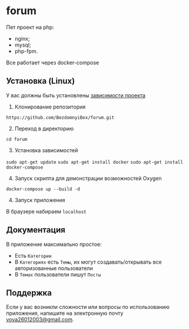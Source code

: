 # forum 
<!-- описание репозитория -->
Пет проект на php:
- nginx;
- mysql;
- php-fpm.

Все работает через docker-compose

<!--Установка-->
## Установка (Linux)
У вас должны быть установлены [зависимости проекта](https://github.com/BezdomnyiBox/forum#зависимости)

1. Клонирование репозитория
   
```https://github.com/BezdomnyiBox/forum.git```

2. Переход в директорию

```cd forum```

3. Установка зависимостей

```sudo apt-get update```
```sudo apt-get install docker```
```sudo apt-get install docker-compose```

4. Запуск скрипта для демонстрации возможностей Oxygen

```docker-compose up --build -d```

4. Запуск приложения

В браузере набираем ```localhost```

<!--Пользовательская документация-->
## Документация
В приложение максимально простое:
- Есть ``Категории``
- В ``Категориях`` есть ``Темы``, их могут создавать/открывать все авторизованные пользователи
- В ``Темах`` пользователи пишут ``Посты``

<!--Поддержка-->
## Поддержка
Если у вас возникли сложности или вопросы по использованию приложения, напишите на электронную почту <vova26012003@gmail.com>.
